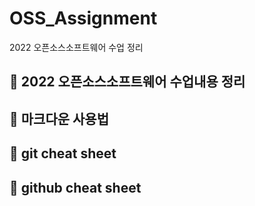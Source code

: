 # OSS_Assignment
2022 오픈소스소프트웨어 수업 정리

## :pushpin: 2022 오픈소스소프트웨어 수업내용 정리

## :pushpin: 마크다운 사용법

## :pushpin: git cheat sheet

## :pushpin: github cheat sheet
